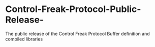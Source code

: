 # Control-Freak-Protocol-Public-Release-
The public release of the Control Freak Protocol Buffer definition and compiled libraries
